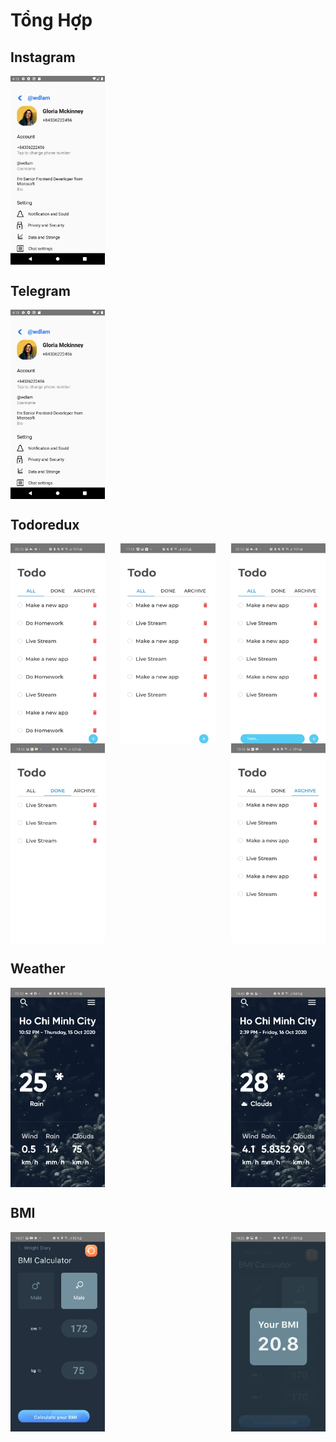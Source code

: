 # Tổng Hợp

## Instagram
<div style="display:flex; justify-content:space-between;">
  <img src="./screenShots/teLeGram/te1.png" width="30%">
</div> 

## Telegram

<div style="display:flex; justify-content:space-between;">
  <img src="./screenShots/teLeGram/te1.png" width="30%">
</div> 

## Todoredux
<div style="display:flex; justify-content:space-between;">
  <img src="./screenShots/toDoRedux/t1.jpg" width="30%">
  <img src="./screenShots/toDoRedux/t2.jpg" width="30%">
  <img src="./screenShots/toDoRedux/t3.jpg" width="30%">
</div>
<div style="display:flex; justify-content:space-between;">
  <img src="./screenShots/toDoRedux/t4.jpg" width="30%">
  <img src="./screenShots/toDoRedux/t5.jpg" width="30%">
</div>

## Weather
<div style="display:flex; justify-content:space-between;">
  <img src="./screenShots/weaTher/we1.jpg" width="30%"> 
  <img src="./screenShots/weaTher/we2.jpg" width="30%"> 
</div>

## BMI 
<div style="display:flex; justify-content:space-between;">
  <img src="./screenShots/bMI/bmi1.jpg" width="30%"> 
  <img src="./screenShots/bMI/bmi2.jpg" width="30%"> 
</div>

